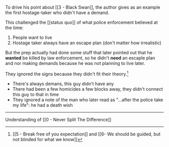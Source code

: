 To drive his point about [[3 - Black Swan]], the author gives as an example the first hostage-taker who didn't have a demand.

This challenged the [[status quo]] of what police enforcement believed at the time:

1. People want to live
2. Hostage taker always have an escape plan (don't matter how irrealistic)

But the prep actually had done some stuff that later pointed out that he **wanted** be killed by law enforcement, so he didn't **need** an escaple plan and nor making demands because he was not planning to live later.

They ignored the signs because they didn't fit their theory.[^1]

- There's always demans, this guy didn't have any
- There had been a few homicides a few blocks away, they didn't connect this guy to that in time
- They ignored a note of the man who later read as "...after the police take my life": he had a death wish

---

Understanding of [[0 - Never Split The Difference]]

[^1]: [[5 - Break free of you expectation]] and [[6- We should be guided, but not blinded for what we know]]